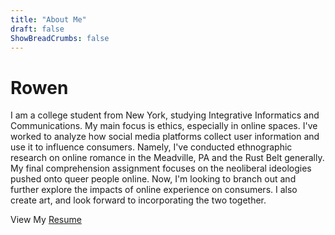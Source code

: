 ```yaml
---
title: "About Me"
draft: false
ShowBreadCrumbs: false
---
```

# Rowen

I am a college student from New York, studying Integrative Informatics and Communications. My main focus is ethics, especially in online spaces. I've worked to analyze how social media platforms collect user information and use it to influence consumers. Namely, I've conducted ethnographic research on online romance in the Meadville, PA and the Rust Belt generally. My final comprehension assignment focuses on the neoliberal ideologies pushed onto queer people online. Now, I'm looking to branch out and further explore the impacts of online experience on consumers. I also create art, and look forward to incorporating the two together.

View My [Resume](/my-resume-blog)